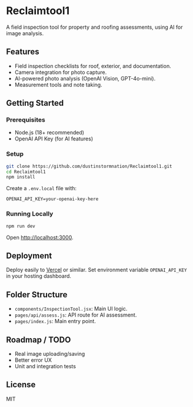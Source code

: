 # Reclaimtool1

A field inspection tool for property and roofing assessments, using AI for image analysis.

## Features

- Field inspection checklists for roof, exterior, and documentation.
- Camera integration for photo capture.
- AI-powered photo analysis (OpenAI Vision, GPT-4o-mini).
- Measurement tools and note taking.

## Getting Started

### Prerequisites

- Node.js (18+ recommended)
- OpenAI API Key (for AI features)

### Setup

```bash
git clone https://github.com/dustinstormnation/Reclaimtool1.git
cd Reclaimtool1
npm install
```

Create a `.env.local` file with:

```
OPENAI_API_KEY=your-openai-key-here
```

### Running Locally

```bash
npm run dev
```

Open [http://localhost:3000](http://localhost:3000).

## Deployment

Deploy easily to [Vercel](https://vercel.com/) or similar. Set environment variable `OPENAI_API_KEY` in your hosting dashboard.

## Folder Structure

- `components/InspectionTool.jsx`: Main UI logic.
- `pages/api/assess.js`: API route for AI assessment.
- `pages/index.js`: Main entry point.

## Roadmap / TODO

- Real image uploading/saving
- Better error UX
- Unit and integration tests

## License

MIT
